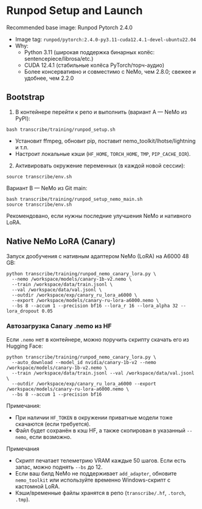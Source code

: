 # Runpod Setup and Launch

Recommended base image: Runpod Pytorch 2.4.0
- Image tag: `runpod/pytorch:2.4.0-py3.11-cuda12.4.1-devel-ubuntu22.04`
- Why:
  - Python 3.11 (широкая поддержка бинарных колёс: sentencepiece/librosa/etc.)
  - CUDA 12.4.1 (стабильные колёса PyTorch/торч-аудио)
  - Более консервативно и совместимо с NeMo, чем 2.8.0; свежее и удобнее, чем 2.2.0

## Bootstrap
1) В контейнере перейти к репо и выполнить (вариант A — NeMo из PyPI):
```
bash transcribe/training/runpod_setup.sh
```
- Установит ffmpeg, обновит pip, поставит nemo_toolkit/lhotse/lightning и т.п.
- Настроит локальные кэши (`HF_HOME`, `TORCH_HOME`, `TMP`, `PIP_CACHE_DIR`).

2) Активировать окружение переменных (в каждой новой сессии):
```
source transcribe/env.sh
```

Вариант B — NeMo из Git main:
```
bash transcribe/training/runpod_setup_nemo_main.sh
source transcribe/env.sh
```
Рекомендовано, если нужны последние улучшения NeMo и нативного LoRA.

## Native NeMo LoRA (Canary)
Запуск дообучения с нативным адаптером NeMo (LoRA) на A6000 48 GB:
```
python transcribe/training/runpod_nemo_canary_lora.py \
  --nemo /workspace/models/canary-1b-v2.nemo \
  --train /workspace/data/train.jsonl \
  --val /workspace/data/val.jsonl \
  --outdir /workspace/exp/canary_ru_lora_a6000 \
  --export /workspace/models/canary-ru-lora-a6000.nemo \
  --bs 8 --accum 1 --precision bf16 --lora_r 16 --lora_alpha 32 --lora_dropout 0.05
```

### Автозагрузка Canary .nemo из HF
Если `.nemo` нет в контейнере, можно поручить скрипту скачать его из Hugging Face:
```
python transcribe/training/runpod_nemo_canary_lora.py \
  --auto_download --model_id nvidia/canary-1b-v2 --nemo /workspace/models/canary-1b-v2.nemo \
  --train /workspace/data/train.jsonl --val /workspace/data/val.jsonl \
  --outdir /workspace/exp/canary_ru_lora_a6000 --export /workspace/models/canary-ru-lora-a6000.nemo \
  --bs 8 --accum 1 --precision bf16
```
Примечания:
- При наличии `HF_TOKEN` в окружении приватные модели тоже скачаются (если требуется).
- Файл будет сохранён в кэш HF, а также скопирован в указанный `--nemo`, если возможно.

Примечания
- Скрипт печатает телеметрию VRAM каждые 50 шагов. Если есть запас, можно поднять `--bs` до 12.
- Если ваш билд NeMo не поддерживает `add_adapter`, обновите `nemo_toolkit` или используйте временно Windows-скрипт с кастомной LoRA.
- Кэши/временные файлы хранятся в репо (`transcribe/.hf`, `.torch`, `.tmp`).
